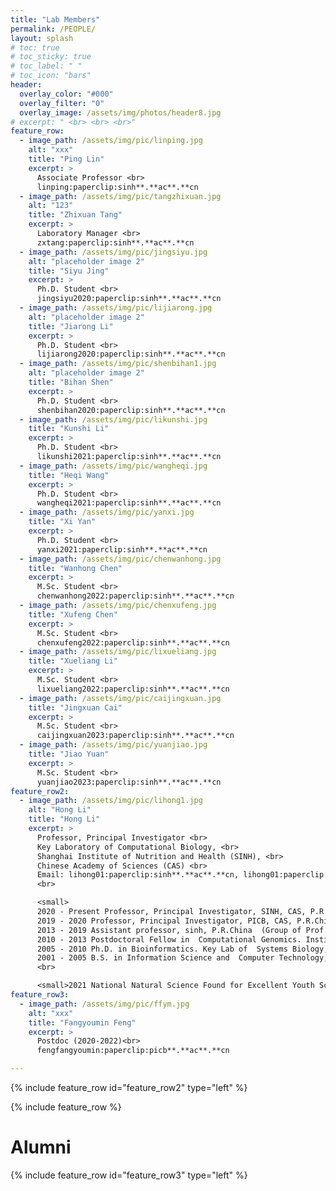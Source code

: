 ```yaml
---
title: "Lab Members"
permalink: /PEOPLE/
layout: splash
# toc: true
# toc_sticky: true
# toc_label: " "
# toc_icon: "bars"
header:
  overlay_color: "#000"
  overlay_filter: "0"
  overlay_image: /assets/img/photos/header8.jpg
# excerpt: " <br> <br> <br>"
feature_row:
  - image_path: /assets/img/pic/linping.jpg
    alt: "xxx"
    title: "Ping Lin"
    excerpt: >
      Associate Professor <br>
      linping:paperclip:sinh**.**ac**.**cn
  - image_path: /assets/img/pic/tangzhixuan.jpg
    alt: "123"
    title: "Zhixuan Tang"
    excerpt: >
      Laboratory Manager <br>
      zxtang:paperclip:sinh**.**ac**.**cn
  - image_path: /assets/img/pic/jingsiyu.jpg
    alt: "placeholder image 2"
    title: "Siyu Jing"
    excerpt: >
      Ph.D. Student <br>
      jingsiyu2020:paperclip:sinh**.**ac**.**cn
  - image_path: /assets/img/pic/lijiarong.jpg
    alt: "placeholder image 2"
    title: "Jiarong Li"
    excerpt: >
      Ph.D. Student <br>
      lijiarong2020:paperclip:sinh**.**ac**.**cn
  - image_path: /assets/img/pic/shenbihan1.jpg
    alt: "placeholder image 2"
    title: "Bihan Shen"
    excerpt: >
      Ph.D. Student <br>
      shenbihan2020:paperclip:sinh**.**ac**.**cn
  - image_path: /assets/img/pic/likunshi.jpg
    title: "Kunshi Li"
    excerpt: >
      Ph.D. Student <br>
      likunshi2021:paperclip:sinh**.**ac**.**cn
  - image_path: /assets/img/pic/wangheqi.jpg
    title: "Heqi Wang"
    excerpt: >
      Ph.D. Student <br>
      wangheqi2021:paperclip:sinh**.**ac**.**cn
  - image_path: /assets/img/pic/yanxi.jpg
    title: "Xi Yan"
    excerpt: >
      Ph.D. Student <br>
      yanxi2021:paperclip:sinh**.**ac**.**cn
  - image_path: /assets/img/pic/chenwanhong.jpg
    title: "Wanhong Chen"
    excerpt: >
      M.Sc. Student <br>
      chenwanhong2022:paperclip:sinh**.**ac**.**cn
  - image_path: /assets/img/pic/chenxufeng.jpg
    title: "Xufeng Chen"
    excerpt: >
      M.Sc. Student <br>
      chenxufeng2022:paperclip:sinh**.**ac**.**cn
  - image_path: /assets/img/pic/lixueliang.jpg
    title: "Xueliang Li"
    excerpt: >
      M.Sc. Student <br>
      lixueliang2022:paperclip:sinh**.**ac**.**cn
  - image_path: /assets/img/pic/caijingxuan.jpg
    title: "Jingxuan Cai"
    excerpt: >
      M.Sc. Student <br>
      caijingxuan2023:paperclip:sinh**.**ac**.**cn
  - image_path: /assets/img/pic/yuanjiao.jpg
    title: "Jiao Yuan"
    excerpt: >
      M.Sc. Student <br>
      yuanjiao2023:paperclip:sinh**.**ac**.**cn
feature_row2:
  - image_path: /assets/img/pic/lihong1.jpg
    alt: "Hong Li"
    title: "Hong Li"
    excerpt: >
      Professor, Principal Investigator <br>
      Key Laboratory of Computational Biology, <br>
      Shanghai Institute of Nutrition and Health (SINH), <br>
      Chinese Academy of Sciences (CAS) <br>
      Email: lihong01:paperclip:sinh**.**ac**.**cn, lihong01:paperclip:sibs**.**ac**.**cn <br>
      <br>

      <small>
      2020 - Present Professor, Principal Investigator, SINH, CAS, P.R.China <br>
      2019 - 2020 Professor, Principal Investigator, PICB, CAS, P.R.China <br>
      2013 - 2019 Assistant professor, sinh, P.R.China  (Group of Prof. Yixue Li). <br>
      2010 - 2013 Postdoctoral Fellow in  Computational Genomics. Institute for Systems Biology, Seattle, WA, USA  (Laboratory of Prof. Leroy Hood). <br>
      2005 - 2010 Ph.D. in Bioinformatics. Key Lab of  Systems Biology, CAS, P.R.China (Group of Prof. Yixue  Li). <br>
      2001 - 2005 B.S. in Information Science and  Computer Technology, Central South University. <br></small>
      <br>

      <small>2021 National Natural Science Found for Excellent Youth Scientists <br></small>
feature_row3:
  - image_path: /assets/img/pic/ffym.jpg
    alt: "xxx"
    title: "Fangyoumin Feng"
    excerpt: >
      Postdoc (2020-2022)<br>
      fengfangyoumin:paperclip:picb**.**ac**.**cn

---
```



{% include feature_row id="feature_row2" type="left" %}

{% include feature_row %}

<div class="feature__wrapper">
<h1>Alumni</h1>
<!-- <p>Fangyoumin Feng, Postdoc (2020-2022)</p>
    <div class="feature__item--left">
      <div class="archive__item">
        <div class="archive__item-teaser">
          <img src="/assets/img/pic/ffym.jpg"
                alt="xxx">
        </div>
        <div class="archive__item-body">
            <h2 class="archive__item-title">Fangyoumin Feng</h2>
            <div class="archive__item-excerpt">
              Postdoc (2020-2022)<br>
              fengfangyoumin:paperclip:picb.ac.cn
            </div>
        </div>
      </div>
    </div> -->
</div>

{% include feature_row id="feature_row3" type="left" %}
